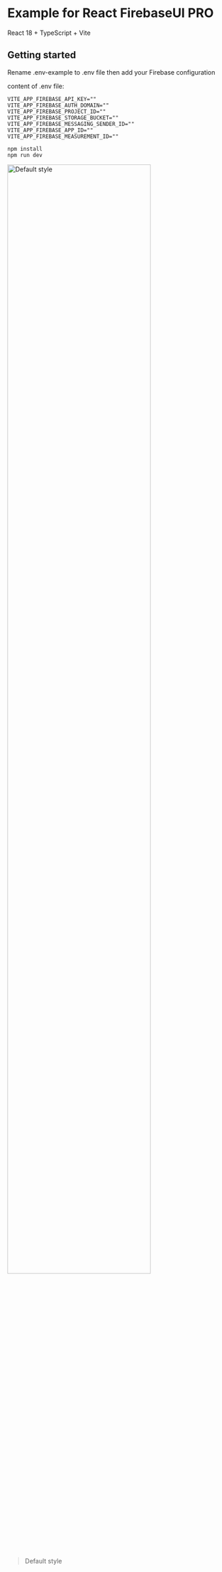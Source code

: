 # Example for React FirebaseUI PRO
React 18 + TypeScript + Vite

## Getting started

Rename .env-example to .env file then add your Firebase configuration

content of .env file:
```shell
VITE_APP_FIREBASE_API_KEY=""
VITE_APP_FIREBASE_AUTH_DOMAIN=""
VITE_APP_FIREBASE_PROJECT_ID=""
VITE_APP_FIREBASE_STORAGE_BUCKET=""
VITE_APP_FIREBASE_MESSAGING_SENDER_ID=""
VITE_APP_FIREBASE_APP_ID=""
VITE_APP_FIREBASE_MEASUREMENT_ID=""
```

```shell
npm install
npm run dev
```

<img src="../../src/assets/firebaseAuthUI.png" alt="Default style" width="80%" />

> Default style

